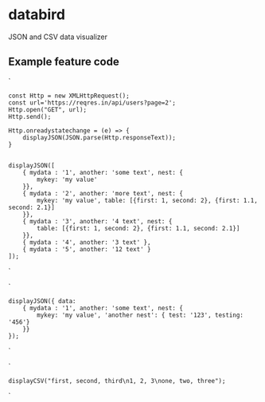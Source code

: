 # databird
JSON and CSV data visualizer


## Example feature code

`

    const Http = new XMLHttpRequest();
    const url='https://reqres.in/api/users?page=2';
    Http.open("GET", url);
    Http.send();

    Http.onreadystatechange = (e) => {
        displayJSON(JSON.parse(Http.responseText));
    }


    displayJSON([
        { mydata : '1', another: 'some text', nest: { 
            mykey: 'my value' 
        }},
        { mydata : '2', another: 'more text', nest: { 
            mykey: 'my value', table: [{first: 1, second: 2}, {first: 1.1, second: 2.1}] 
        }},
        { mydata : '3', another: '4 text', nest: { 
            table: [{first: 1, second: 2}, {first: 1.1, second: 2.1}]
        }},
        { mydata : '4', another: '3 text' },
        { mydata : '5', another: '12 text' }
    ]);

`

`

    displayJSON({ data: 
        { mydata : '1', another: 'some text', nest: { 
            mykey: 'my value', 'another nest': { test: '123', testing: '456'}
        }}
    });
    
`

`

    displayCSV("first, second, third\n1, 2, 3\none, two, three");
    
`